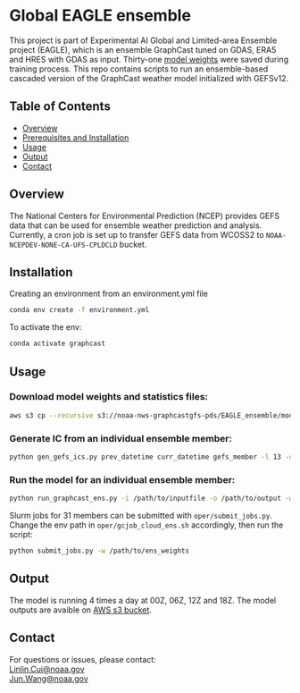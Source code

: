 # Global EAGLE ensemble
This project is part of Experimental AI Global and Limited-area Ensemble project (EAGLE), which is an ensemble GraphCast tuned on GDAS, ERA5 and HRES with GDAS as input. Thirty-one [model weights](https://noaa-nws-graphcastgfs-pds.s3.amazonaws.com/index.html#EAGLE_ensemble/model_weights/) were saved during training process. This repo contains scripts to run an ensemble-based cascaded version of the GraphCast weather model initialized with GEFSv12.   

## Table of Contents
- [Overview](#overview)
- [Prerequisites and Installation](#prerequisites-and-installation)
- [Usage](#usage)
- [Output](#output)
- [Contact](#contact)

## Overview

The National Centers for Environmental Prediction (NCEP) provides GEFS data that can be used for ensemble weather prediction and analysis. Currently, a cron job is set up to transfer GEFS data from WCOSS2 to `NOAA-NCEPDEV-NONE-CA-UFS-CPLDCLD`
bucket. 

## Installation

Creating an environment from an environment.yml file

```bash
conda env create -f environment.yml
```

To activate the env:
```bash
conda activate graphcast
```

## Usage
### Download model weights and statistics files:
```bash
aws s3 cp --recursive s3://noaa-nws-graphcastgfs-pds/EAGLE_ensemble/model_weights model_weights --no-sign-request
```

### Generate IC from an individual ensemble member:
```bash
python gen_gefs_ics.py prev_datetime curr_datetime gefs_member -l 13 -o /path/to/output -d /path/to/download -k no
```

### Run the model for an individual ensemble member:
```bash
python run_graphcast_ens.py -i /path/to/inputfile -o /path/to/output -w /path/to/stats -m gefs_member -c /path/to/{gefs_member}.pkl  -l forecast_length(steps) -p num_pressure_levels -u no -k yes
```
Slurm jobs for 31 members can be submitted with `oper/submit_jobs.py`. Change the env path in `oper/gcjob_cloud_ens.sh` accordingly, then run the script:
```bash
python submit_jobs.py -w /path/to/ens_weights
```

## Output
The model is running 4 times a day at 00Z, 06Z, 12Z and 18Z. The model outputs are avaible on [AWS s3 bucket](https://noaa-nws-graphcastgfs-pds.s3.amazonaws.com/index.html#EAGLE_ensemble/).

## Contact

For questions or issues, please contact:\
    [Linlin.Cui@noaa.gov](mailto:Linlin.Cui@noaa.gov)\
    [Jun.Wang@noaa.gov](mailto:Jun.Wang@noaa.gov)
